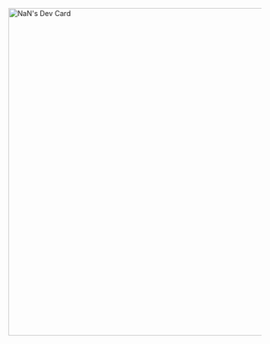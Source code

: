 <a href="https://app.daily.dev/nan72"><img src="https://api.daily.dev/devcards/v2/0Pwgxd8JXDKz1ZziWduWY.png?type=wide&r=2kx" width="652" alt="NaN's Dev Card"/></a>

<!--
**NaN72dev/NaN72dev** is a ✨ _special_ ✨ repository because its `README.md` (this file) appears on your GitHub profile.

Here are some ideas to get you started:

- 🔭 I’m currently working on ...
- 🌱 I’m currently learning ...
- 👯 I’m looking to collaborate on ...
- 🤔 I’m looking for help with ...
- 💬 Ask me about ...
- 📫 How to reach me: ...
- 😄 Pronouns: ...
- ⚡ Fun fact: ...
-->
